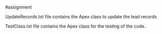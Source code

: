 #assignment

UpdateRecords.txt file contains the Apex class to update the lead records

TestClass.txt file contains the Apex class for the testing of the code. 
